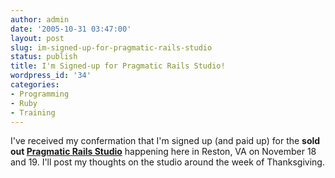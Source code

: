 ```yaml
---
author: admin
date: '2005-10-31 03:47:00'
layout: post
slug: im-signed-up-for-pragmatic-rails-studio
status: publish
title: I'm Signed-up for Pragmatic Rails Studio!
wordpress_id: '34'
categories:
- Programming
- Ruby
- Training
---
```


I've received my confermation that I'm signed up (and paid up) for the
**sold out [Pragmatic Rails Studio](http://studio.pragprog.com/)**
happening here in Reston, VA on November 18 and 19. I'll post my
thoughts on the studio around the week of Thanksgiving.
